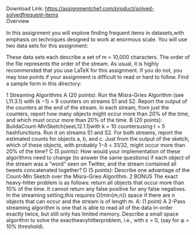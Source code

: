 Download Link: https://assignmentchef.com/product/solved-solvedfrequent-items
<br>
Overview

In this assignment you will explore ﬁnding frequent items in datasets,with emphasis on techniques designed to work at enormous scale. You will use two data sets for this assignment:

These data sets each describe a set of m = 10,000 characters. The order of the ﬁle represents the order of the stream. As usual, it is highly recommended that you use LaTeX for this assignment. If you do not, you may lose points if your assignment is difﬁcult to read or hard to follow. Find a sample form in this directory:

1 Streaming Algorithms A (20 points): Run the Misra-Gries Algorithm (see L11.3.1) with (k −1) = 9 counters on streams S1 and S2. Report the output of the counters at the end of the stream. In each stream, from just the counters, report how many objects might occur more than 20% of the time, and which must occur more than 20% of the time. B (20 points): BuildaCount-MinSketch(seeL12.1.1)with k = 10 countersusing t = 5 hashfunctions. Run it on streams S1 and S2. For both streams, report the estimated counts for objects a, b, and c. Just from the output of the sketch, which of these objects, with probably 1−δ = 31/32, might occur more than 20% of the time? C (5 points): How would your implementation of these algorithms need to change (to answer the same questions) if each object of the stream was a “word” seen on Twitter, and the stream contained all tweets concatenated together? D (5 points): Describe one advantage of the Count-Min Sketch over the Misra-Gries Algorithm. 2 BONUS The exact heavy-hitter problem is as follows: return all objects that occur more than 10% of the time. It cannot return any false positive for any false negatives. In the streaming setting,this requires Ω(min{m,n}) space if there are n objects that can occur and the stream is of length m. A: (1 point) A 2-Pass streaming algorithm is one that is able to read all of the data in-order exactly twice, but still only has limited memory. Describe a small space algorithm to solve the exactheavyhitterproblem, i.e., with ε = 0, (say for φ = 10% threshold).